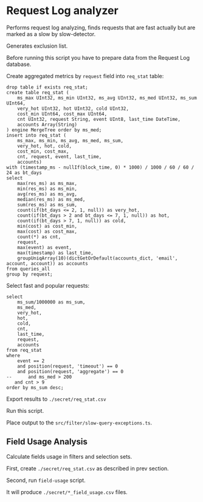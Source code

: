 # Request Log analyzer

Performs request log analyzing, finds requests that are fast actually but are marked as a slow
by slow-detector.

Generates exclusion list.

Before running this script you have to prepare data from the Request Log database.

Create aggregated metrics by `request` field into `req_stat` table:

```clickhouse
drop table if exists req_stat;
create table req_stat (
    ms_max UInt32, ms_min UInt32, ms_avg UInt32, ms_med UInt32, ms_sum UInt64,
    very_hot UInt32, hot UInt32, cold UInt32,
    cost_min UInt64, cost_max UInt64,
    cnt UInt32, request String, event UInt8, last_time DateTime,
    accounts Array(String)
) engine MergeTree order by ms_med;
insert into req_stat (
    ms_max, ms_min, ms_avg, ms_med, ms_sum,
    very_hot, hot, cold,
    cost_min, cost_max,
    cnt, request, event, last_time,
    accounts)
with (timestamp_ms - nullIf(block_time, 0) * 1000) / 1000 / 60 / 60 / 24 as bt_days
select
    max(res_ms) as ms_max,
    min(res_ms) as ms_min,
    avg(res_ms) as ms_avg,
    median(res_ms) as ms_med,
    sum(res_ms) as ms_sum,
    count(if(bt_days <= 2, 1, null)) as very_hot,
    count(if(bt_days > 2 and bt_days <= 7, 1, null)) as hot,
    count(if(bt_days > 7, 1, null)) as cold,
    min(cost) as cost_min,
    max(cost) as cost_max,
    count(*) as cnt,
    request,
    max(event) as event,
    max(timestamp) as last_time,
    groupUniqArray(10)(dictGetOrDefault(accounts_dict, 'email', account, account)) as accounts
from queries_all
group by request;
```

Select fast and popular requests:

```clickhouse
select
    ms_sum/1000000 as ms_sum,
    ms_med,
    very_hot,
    hot,
    cold,
    cnt,
    last_time,
    request,
    accounts
from req_stat
where
    event == 2
    and position(request, 'timeout') == 0
    and position(request, 'aggregate') == 0
--      and ms_med > 200
   and cnt > 9
order by ms_sum desc;
```

Export results to `./secret/req_stat.csv`

Run this script.

Place output to the `src/filter/slow-query-exceptions.ts`.

## Field Usage Analysis

Calculate fields usage in filters and selection sets.

First, create `./secret/req_stat.csv` as described in prev section.

Second, run `field-usage` script.

It will produce `./secret/*_field_usage.csv` files.

